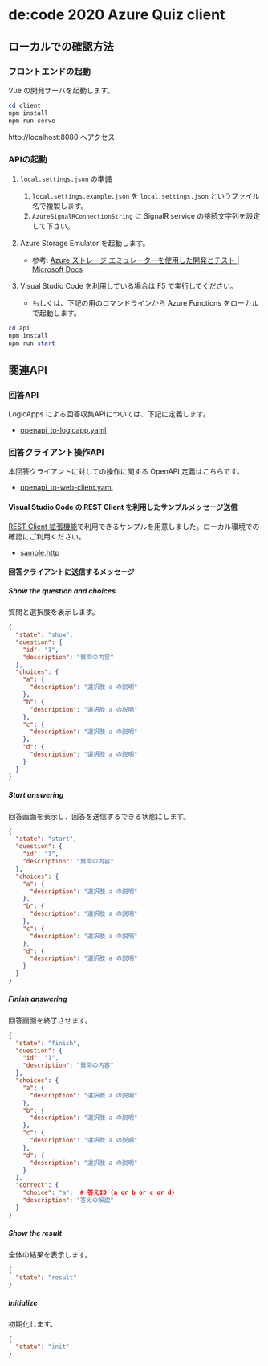 # de:code 2020 Azure Quiz client

## ローカルでの確認方法

### フロントエンドの起動

Vue の開発サーバを起動します。

```ps1
cd client
npm install
npm run serve
```

http://localhost:8080 へアクセス

### APIの起動

1. `local.settings.json` の準備
   1. `local.settings.example.json` を `local.settings.json` というファイル名で複製します。
   1. `AzureSignalRConnectionString` に SignalR service の接続文字列を設定して下さい。

2. Azure Storage Emulator を起動します。
   - 参考: [Azure ストレージ エミュレーターを使用した開発とテスト | Microsoft Docs](https://docs.microsoft.com/ja-jp/azure/storage/common/storage-use-emulator)

3. Visual Studio Code を利用している場合は F5 で実行してください。
   - もしくは、下記の用のコマンドラインから Azure Functions をローカルで起動します。

```ps1
cd api
npm install
npm run start
```

## 関連API

### 回答API

LogicApps による回答収集APIについては、下記に定義します。

- [openapi_to-logicapp.yaml](./docs/openapi_to-logicapp.yaml)

### 回答クライアント操作API

本回答クライアントに対しての操作に関する OpenAPI 定義はこちらです。

- [openapi_to-web-client.yaml](./docs/openapi_to-web-client.yaml)

#### Visual Studio Code の REST Client を利用したサンプルメッセージ送信

[REST Client 拡張機能](https://marketplace.visualstudio.com/items?itemName=humao.rest-client)で利用できるサンプルを用意しました。ローカル環境での確認にご利用ください。

- [sample.http](./docs/sample.http)

#### 回答クライアントに送信するメッセージ

##### Show the question and choices

質問と選択肢を表示します。

```json
{
  "state": "show",
  "question": {
    "id": "1",
    "description": "質問の内容"
  },
  "choices": {
    "a": {
      "description": "選択肢 a の説明"
    },
    "b": {
      "description": "選択肢 a の説明"
    },
    "c": {
      "description": "選択肢 a の説明"
    },
    "d": {
      "description": "選択肢 a の説明"
    }
  }
}
```

##### Start answering

回答画面を表示し、回答を送信するできる状態にします。

```json
{
  "state": "start",
  "question": {
    "id": "1",
    "description": "質問の内容"
  },
  "choices": {
    "a": {
      "description": "選択肢 a の説明"
    },
    "b": {
      "description": "選択肢 a の説明"
    },
    "c": {
      "description": "選択肢 a の説明"
    },
    "d": {
      "description": "選択肢 a の説明"
    }
  }
}
```

##### Finish answering

回答画面を終了させます。

```json
{
  "state": "finish",
  "question": {
    "id": "1",
    "description": "質問の内容"
  },
  "choices": {
    "a": {
      "description": "選択肢 a の説明"
    },
    "b": {
      "description": "選択肢 a の説明"
    },
    "c": {
      "description": "選択肢 a の説明"
    },
    "d": {
      "description": "選択肢 a の説明"
    }
  },
  "correct": {
    "choice": "a",  # 答えID (a or b or c or d)
    "description": "答えの解説"
  }
}
```

##### Show the result

全体の結果を表示します。

```json
{
  "state": "result"
}
```

##### Initialize

初期化します。

```json
{
  "state": "init"
}
```
